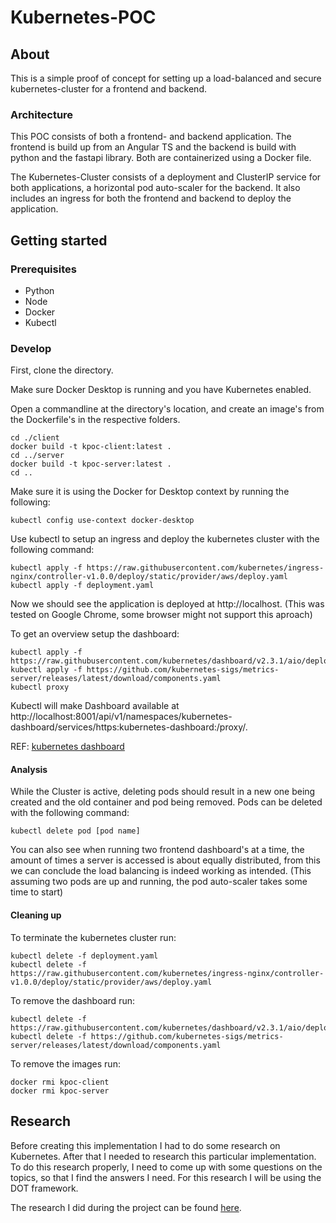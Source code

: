 # Kubernetes-POC

## About

This is a simple proof of concept for setting up a load-balanced and secure kubernetes-cluster for a frontend and backend.

### Architecture

This POC consists of both a frontend- and backend application. The frontend is build up from an Angular TS and the backend is build with python and the fastapi library. Both are containerized using a Docker file.

The Kubernetes-Cluster consists of a deployment and ClusterIP service for both applications, a horizontal pod auto-scaler for the backend. It also includes an ingress for both the frontend and backend to deploy the application.

## Getting started

### Prerequisites

- Python
- Node
- Docker
- Kubectl

### Develop

First, clone the directory.

Make sure Docker Desktop is running and you have Kubernetes enabled.

Open a commandline at the directory's location, and create an image's from the Dockerfile's in the respective folders.
```commandline
cd ./client
docker build -t kpoc-client:latest .
cd ../server
docker build -t kpoc-server:latest .
cd ..
```

Make sure it is using the Docker for Desktop context by running the following:
```commandline
kubectl config use-context docker-desktop
```

Use kubectl to setup an ingress and deploy the kubernetes cluster with the following command:
```commandline
kubectl apply -f https://raw.githubusercontent.com/kubernetes/ingress-nginx/controller-v1.0.0/deploy/static/provider/aws/deploy.yaml
kubectl apply -f deployment.yaml
```

Now we should see the application is deployed at http://localhost.
(This was tested on Google Chrome, some browser might not support this aproach)

To get an overview setup the dashboard:
```commandline
kubectl apply -f https://raw.githubusercontent.com/kubernetes/dashboard/v2.3.1/aio/deploy/recommended.yaml
kubectl apply -f https://github.com/kubernetes-sigs/metrics-server/releases/latest/download/components.yaml
kubectl proxy
```
Kubectl will make Dashboard available at http://localhost:8001/api/v1/namespaces/kubernetes-dashboard/services/https:kubernetes-dashboard:/proxy/.

REF: [kubernetes dashboard](https://www.replex.io/blog/how-to-install-access-and-add-heapster-metrics-to-the-kubernetes-dashboard)

#### Analysis

While the Cluster is active, deleting pods should result in a new one being created and the old container and pod being removed. Pods can be deleted with the following command:
```commandline
kubectl delete pod [pod name]
```

You can also see when running two frontend dashboard's at a time, the amount of times a server is accessed is about equally distributed, from this we can conclude the load balancing is indeed working as intended. (This assuming two pods are up and running, the pod auto-scaler takes some time to start)

#### Cleaning up

To terminate the kubernetes cluster run:
```commandline
kubectl delete -f deployment.yaml
kubectl delete -f https://raw.githubusercontent.com/kubernetes/ingress-nginx/controller-v1.0.0/deploy/static/provider/aws/deploy.yaml
```

To remove the dashboard run:
```commandline
kubectl delete -f https://raw.githubusercontent.com/kubernetes/dashboard/v2.3.1/aio/deploy/recommended.yaml
kubectl delete -f https://github.com/kubernetes-sigs/metrics-server/releases/latest/download/components.yaml
```

To remove the images run:
```commandline
docker rmi kpoc-client
docker rmi kpoc-server
```

## Research
Before creating this implementation I had to do some research on Kubernetes. After that I needed to research this particular implementation. To do this research properly, I need to come up with some questions on the topics, so that I find the answers I need. For this research I will be using the DOT framework.

The research I did during the project can be found [here](https://www.overleaf.com/read/ryrqzzqjwrwy).
